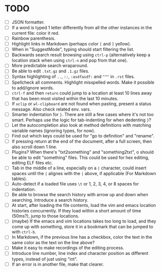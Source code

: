 # TODO

- [ ] JSON formatter.
- [ ] If a word is typed 1 letter differently from all the other instances in the current file: color it red.
- [ ] Rainbow parenthesis.
- [ ] Highlight links in Markdown (perhaps color `[` and `]` yellow).
- [ ] When in "SuggestMode", typing should start filtering the list.
- [ ] Backwards search result browsing using `ctrl-p` (alternatively keep a location stack when using `ctrl-n` and pop from that one).
- [ ] More predictable search wraparound.
- [ ] Be able to edit `.txt.gz` and `.1.gz` files.
- [ ] Syntax highlighting of `..`, `::`, `:asdfasdf:` and `^^^` in `.rst` files.
- [ ] Spellcheck all comments. Highlight misspelled words. Make it possible to add/ignore words.
- [ ] `ctrl-f` and then `return` could jump to a location at least 10 lines away that has been most visited within the last 10 minutes.
- [ ] If `xclip` or `wl-clipboard` are not found when pasting, present a status message. Also check related env. vars.
- [ ] Smarter indentation for `}`. There are still a few cases where it's not too smart.
      Perhaps use the logic for tab-indenting for when dedenting `}`?
- [ ] Let the autocompletion also look at method definitions with matching variable names (ignoring types, for now).
- [ ] Find out which keys could be used for "go to definition" and "rename".
- [ ] If pressing return at the end of the document, after a full screen, then also scroll down 1 line.
- [ ] Plugins? When there's "txt2something" and "something2txt", o should be able to edit "something" files.
      This could be used for hex editing, editing ELF files etc.
- [ ] Tab in the middle of a line, especially on a `|` character, could insert spaces until the `|` alignes with the `|` above, if applicable
      (For Markdown tables).
- [ ] Auto-detect if a loaded file uses `\t` or 1, 2, 3, 4, or 8 spaces for indentation.
- [ ] Be able to browse the search history with arrow up and down when searching. Introduce a search history.
- [ ] At start, after loading the file contents, load the vim and emacs location histories concurrently. If they load within a short amount
      of time (50ms?), jump to those locations.
- [ ] (maybe) If the emacs and vim locations takes too long to load, and they come up with something, store it in a bookmark that can be jumped to with `ctrl-b`.
- [ ] In Markdown, if the previous line has a checkbox, color the text in the same color as the text on the line above?
- [ ] Make it easy to make recordings of the editing process.
- [ ] Introduce line number, line index and character position as different types, instead of just using "int".
- [ ] If an error is in another file, make that clearer.
